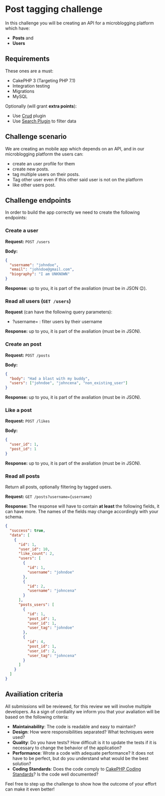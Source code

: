 # Post tagging challenge

In this challenge you will be creating an API for a microblogging platform which have:
* **Posts** and 
* **Users**

## Requirements
These ones are a must:
* CakePHP 3 (Targeting PHP 7.1)
* Integration testing
* Migrations 
* MySQL

Optionally (will grant **extra points**):
* Use [Crud](crud.readthedocs.org/en/latest/) plugin
* Use [Search Plugin](https://github.com/FriendsOfCake/search) to filter data

## Challenge scenario

We are creating an mobile app which depends on an API, and in our microblogging platform the users 
can:
* create an user profile for them
* create new posts.
* tag multiple users on their posts.
* Tag other user even if this other said user is not on the platform
* like other users post. 

## Challenge endpoints

In order to build the app correctly we need to create the following endpoints:

### Create a user
**Request:** `POST /users`

**Body:**
```json
{
  "username": "johndoe",
  "email": "johndoe@gmail.com",
  "biography": "I am UNKNOWN"
}
```

**Response:** up to you, it is part of the avaliation (must be in JSON :wink:).

### Read all users (`GET /users`)

**Request** (can have the following query parameters):
* ?username= : filter users by their username

**Response:** up to you, it is part of the avaliation (must be in JSON).

### Create an post
**Request:** `POST /posts`

**Body:**
```json
{
  "body": "Had a blast with my buddy",
  "users": ["johndoe", "johncena", "non_existing_user"]
}
```

**Response:** up to you, it is part of the avaliation (must be in JSON).

### Like a post
**Request:** `POST /likes`

**Body:**
```json
{
  "user_id": 1,
  "post_id": 1
}
```

**Response:** up to you, it is part of the avaliation (must be in JSON).

### Read all posts

Return all posts, optionally filtering by tagged users.

**Request:** `GET /posts?username={username}`

**Response:**
The response will have to contain **at least** the following fields,
it can have more. The names of the fields may change accordingly with your schema.

```json
{
  "success": true,
  "data": [
    {
      "id": 1,
      "user_id": 10,
      "like_count": 2,
      "users": [
        {
          "id": 1,
          "username": "johndoe"
        },
        {
          "id": 2,
          "username": "johncena"
        }
      ],
      "posts_users": [
        {
          "id": 1,
          "post_id": 1,
          "user_id": 1,
          "user_tag": "johndoe"
        },
        {
          "id": 4,
          "post_id": 1,
          "user_id": 2,
          "user_tag": "johncena"
        }
      ]
    }
  ]
}
```

## Availiation criteria

All submissions will be reviewed, for this review we will involve multiple developers. As a sign of cordiality we inform you that your avaliation will be based on the following criteria:

* **Maintainability**: The code is readable and easy to maintain?
* **Design**: How were responsibilities separated? What techniques were used?
* **Quality**: Do you have tests? How difficult is it to update the tests if it is necessary to change the behavior of the application?
* **Performance**: Wrote a code with adequate performance? It does not have to be perfect, but do you understand what would be the best solution?
* **Coding Standards**: Does the code comply to [CakePHP Coding Standards](https://book.cakephp.org/3.0/en/contributing/cakephp-coding-conventions.html)? Is the code well documented?

Feel free to step up the challenge to show how the outcome of your effort can make it even better!
